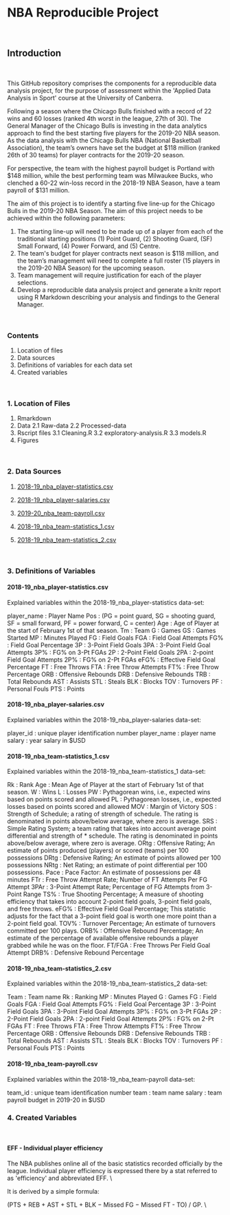 
# NBA Reproducible Project

<br/>

## Introduction
<br/>

This GitHub repository comprises the components for a reproducible data analysis project, for the purpose of assessment within the 'Applied Data Analysis in Sport' course at the University of Canberra. 

Following a season where the Chicago Bulls finished with a record of 22 wins and 60 losses (ranked 4th worst in the league, 27th of 30). The General Manager of the Chicago Bulls is investing in the data analytics approach to find the best starting five players for the 2019-20 NBA season. As the data analysis with the Chicago Bulls NBA (National Basketball Association), the team’s owners have set the budget at $118 million (ranked 26th of 30 teams) for player contracts for the 2019-20 season.

For perspective, the team with the highest payroll budget is Portland with $148 million, while the best performing team was Milwaukee Bucks, who clenched a 60-22 win-loss record in the 2018-19 NBA Season, have a team payroll of $131 million.

The aim of this project is to identify a starting five line-up for the Chicago Bulls in the 2019-20 NBA Season.
The aim of this project needs to be achieved within the following parameters:
  1.	The starting line-up will need to be made up of a player from each of the traditional starting positions (1) Point Guard, (2) Shooting Guard, (SF) Small Forward, (4) Power Forward, and (5) Centre. 
  2.	The team's budget for player contracts next season is $118 million, and the team’s management will need to complete a full roster (15 players in the 2019-20 NBA Season) for the upcoming season. 
  3.	Team management will require justification for each of the player selections.
  4.	Develop a reproducible data analysis project and generate a knitr report using R Markdown describing your analysis and findings to the General Manager.

<br/> 

### Contents

  1. Location of files
  2. Data sources
  3. Definitions of variables for each data set
  4. Created variables

<br/> 

### 1. Location of Files

  1. Rmarkdown
  2. Data
    2.1 Raw-data
    2.2 Processed-data
  3. Rscript files
    3.1 Cleaning.R
    3.2 exploratory-analysis.R
    3.3 models.R
  4. Figures
  
<br/> 
  
### 2. Data Sources

  1. [2018-19_nba_player-statistics.csv](https://www.basketball-reference.com/leagues/NBA_2019_totals.html)  

  2. [2018-19_nba_player-salaries.csv](https://hoopshype.com/salaries/)  

  3. [2019-20_nba_team-payroll.csv](https://hoopshype.com/salaries/)  

  4. [2018-19_nba_team-statistics_1.csv](https://www.basketball-reference.com/leagues/NBA_2019.html)  

  5. [2018-19_nba_team-statistics_2.csv](https://www.basketball-reference.com/leagues/NBA_2019.html)

<br/> 

### 3. Definitions of Variables

#### 2018-19_nba_player-statistics.csv  
Explained variables within the 2018-19_nba_player-statistics data-set:

  player_name : Player Name
  Pos :  (PG = point guard, SG = shooting guard, SF = small forward, PF = power forward, C = center) 
  Age : Age of Player at the start of February 1st of that season.
  Tm : Team
  G : Games
  GS : Games Started
  MP : Minutes Played
  FG : Field Goals
  FGA : Field Goal Attempts
  FG% : Field Goal Percentage
  3P : 3-Point Field Goals
  3PA : 3-Point Field Goal Attempts
  3P% : FG% on 3-Pt FGAs
  2P : 2-Point Field Goals
  2PA : 2-point Field Goal Attempts
  2P% : FG% on 2-Pt FGAs
  eFG% : Effective Field Goal Percentage
  FT : Free Throws
  FTA : Free Throw Attempts
  FT% : Free Throw Percentage
  ORB : Offensive Rebounds
  DRB : Defensive Rebounds
  TRB : Total Rebounds
  AST : Assists
  STL : Steals
  BLK : Blocks
  TOV : Turnovers
  PF : Personal Fouls
  PTS : Points

#### 2018-19_nba_player-salaries.csv 
Explained variables within the 2018-19_nba_player-salaries data-set:

  player_id : unique player identification number
  player_name : player name
  salary : year salary in $USD
 
#### 2018-19_nba_team-statistics_1.csv 
Explained variables within the 2018-19_nba_team-statistics_1 data-set:

  Rk : Rank
  Age : Mean Age of Player at the start of February 1st of that season.
  W : Wins
  L : Losses
  PW : Pythagorean wins, i.e., expected wins based on points scored and allowed
  PL : Pythagorean losses, i.e., expected losses based on points scored and allowed
  MOV : Margin of Victory
  SOS : Strength of Schedule; a rating of strength of schedule. The rating is denominated in points above/below average, where zero is average.
  SRS : Simple Rating System; a team rating that takes into account average point differential and strength of * schedule. The rating is denominated in points above/below average, where zero is average.
  ORtg : Offensive Rating; An estimate of points produced (players) or scored (teams) per 100 possessions
  DRtg : Defensive Rating; An estimate of points allowed per 100 possessions
  NRtg : Net Rating; an estimate of point differential per 100 possessions.
  Pace : Pace Factor: An estimate of possessions per 48 minutes
  FTr : Free Throw Attempt Rate; Number of FT Attempts Per FG Attempt
  3PAr : 3-Point Attempt Rate; Percentage of FG Attempts from 3-Point Range
  TS% : True Shooting Percentage; A measure of shooting efficiency that takes into account 2-point field goals, 3-point field goals, and free throws.
  eFG% : Effective Field Goal Percentage; This statistic adjusts for the fact that a 3-point field goal is worth one more point than a 2-point field goal.
  TOV% : Turnover Percentage; An estimate of turnovers committed per 100 plays.
  ORB% : Offensive Rebound Percentage; An estimate of the percentage of available offensive rebounds a player grabbed while he was on the floor.
  FT/FGA : Free Throws Per Field Goal Attempt
  DRB% : Defensive Rebound Percentage
 
#### 2018-19_nba_team-statistics_2.csv 
Explained variables within the 2018-19_nba_team-statistics_2 data-set:

  Team : Team name
  Rk : Ranking
  MP : Minutes Played
  G : Games
  FG : Field Goals
  FGA : Field Goal Attempts
  FG% : Field Goal Percentage
  3P : 3-Point Field Goals
  3PA : 3-Point Field Goal Attempts
  3P% : FG% on 3-Pt FGAs
  2P : 2-Point Field Goals
  2PA : 2-point Field Goal Attempts
  2P% : FG% on 2-Pt FGAs
  FT : Free Throws
  FTA : Free Throw Attempts
  FT% : Free Throw Percentage
  ORB : Offensive Rebounds
  DRB : Defensive Rebounds
  TRB : Total Rebounds
  AST : Assists
  STL : Steals
  BLK : Blocks
  TOV : Turnovers
  PF : Personal Fouls
  PTS : Points

#### 2018-19_nba_team-payroll.csv 
Explained variables within the 2018-19_nba_team-payroll data-set:

  team_id : unique team identification number
  team : team name
  salary : team payroll budget in 2019-20 in $USD
 
### 4. Created Variables

<br/> 

#### EFF - Individual player efficiency


The NBA publishes online all of the basic statistics recorded officially by the league. Individual player efficiency is expressed there by a stat referred to as 'efficiency' and abbreviated EFF. \

It is derived by a simple formula: 

(PTS + REB + AST + STL + BLK − Missed FG − Missed FT - TO) / GP.
\
